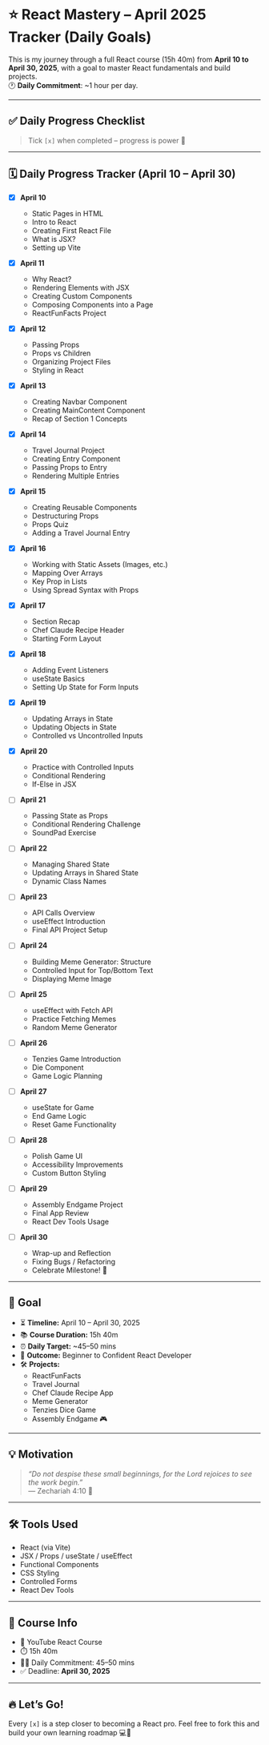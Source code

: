 # ⭐ React Mastery – April 2025 Tracker (Daily Goals)

This is my journey through a full React course (15h 40m) from **April 10 to April 30, 2025**, with a goal to master React fundamentals and build projects.  
🕐 **Daily Commitment**: ~1 hour per day.

---

## ✅ Daily Progress Checklist

> Tick `[x]` when completed – progress is power 💪

---

## 🗓️ Daily Progress Tracker (April 10 – April 30)

- [x] **April 10**
  - Static Pages in HTML
  - Intro to React
  - Creating First React File
  - What is JSX?
  - Setting up Vite
  
- [x] **April 11**
  - Why React?
  - Rendering Elements with JSX
  - Creating Custom Components
  - Composing Components into a Page
  - ReactFunFacts Project
  
- [x] **April 12**
  - Passing Props
  - Props vs Children
  - Organizing Project Files
  - Styling in React
  
- [x] **April 13**
  - Creating Navbar Component
  - Creating MainContent Component
  - Recap of Section 1 Concepts
  
- [x] **April 14**
  - Travel Journal Project
  - Creating Entry Component
  - Passing Props to Entry
  - Rendering Multiple Entries
  
- [x] **April 15**
  - Creating Reusable Components
  - Destructuring Props
  - Props Quiz
  - Adding a Travel Journal Entry
  
- [x] **April 16**
  - Working with Static Assets (Images, etc.)
  - Mapping Over Arrays
  - Key Prop in Lists
  - Using Spread Syntax with Props
  
- [x] **April 17**
  - Section Recap
  - Chef Claude Recipe Header
  - Starting Form Layout
  
- [x] **April 18**
  - Adding Event Listeners
  - useState Basics
  - Setting Up State for Form Inputs
  
- [x] **April 19**
  - Updating Arrays in State
  - Updating Objects in State
  - Controlled vs Uncontrolled Inputs
  
- [x] **April 20**
  - Practice with Controlled Inputs
  - Conditional Rendering
  - If-Else in JSX
  
- [ ] **April 21**
  - Passing State as Props
  - Conditional Rendering Challenge
  - SoundPad Exercise
  
- [ ] **April 22**
  - Managing Shared State
  - Updating Arrays in Shared State
  - Dynamic Class Names
  
- [ ] **April 23**
  - API Calls Overview
  - useEffect Introduction
  - Final API Project Setup
  
- [ ] **April 24**
  - Building Meme Generator: Structure
  - Controlled Input for Top/Bottom Text
  - Displaying Meme Image
  
- [ ] **April 25**
  - useEffect with Fetch API
  - Practice Fetching Memes
  - Random Meme Generator
  
- [ ] **April 26**
  - Tenzies Game Introduction
  - Die Component
  - Game Logic Planning
  
- [ ] **April 27**
  - useState for Game
  - End Game Logic
  - Reset Game Functionality
  
- [ ] **April 28**
  - Polish Game UI
  - Accessibility Improvements
  - Custom Button Styling
  
- [ ] **April 29**
  - Assembly Endgame Project
  - Final App Review
  - React Dev Tools Usage
  
- [ ] **April 30**
  - Wrap-up and Reflection
  - Fixing Bugs / Refactoring
  - Celebrate Milestone! 🎉

---

## 🎯 Goal

- ⏳ **Timeline:** April 10 – April 30, 2025  
- 📚 **Course Duration:** 15h 40m  
- ⏰ **Daily Target:** ~45–50 mins  
- 🧠 **Outcome:** Beginner to Confident React Developer  
- 🛠️ **Projects:**  
  - ReactFunFacts  
  - Travel Journal  
  - Chef Claude Recipe App  
  - Meme Generator  
  - Tenzies Dice Game  
  - Assembly Endgame 🎮  

---

## 💡 Motivation

> _“Do not despise these small beginnings, for the Lord rejoices to see the work begin.”_  
> — Zechariah 4:10 🙌

---

## 🛠️ Tools Used

- React (via Vite)
- JSX / Props / useState / useEffect
- Functional Components
- CSS Styling
- Controlled Forms
- React Dev Tools

---

## 🔗 Course Info

- 🎥 YouTube React Course  
- ⏱️ 15h 40m  
- 👨‍💻 Daily Commitment: 45–50 mins  
- ✅ Deadline: **April 30, 2025**

---

## 🔥 Let’s Go!

Every `[x]` is a step closer to becoming a React pro. Feel free to fork this and build your own learning roadmap 💻🚀
